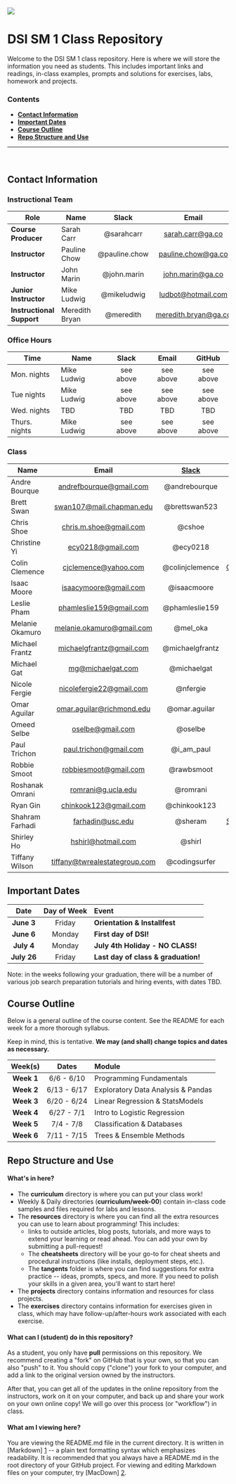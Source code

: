 # ![](https://ga-dash.s3.amazonaws.com/production/assets/logo-9f88ae6c9c3871690e33280fcf557f33.png)
# DSI SM 1 Class Repository

Welcome to the DSI SM 1 class repository. Here is where
we will store the information you need as students. This includes important
links and readings, in-class examples, prompts and solutions for exercises,
labs, homework and projects.

<!--In order to submit your homework to this repo and share it with your
instructional team and classmates, please follow the
**[Homework Submission Process](homework_submission_process.md)**
*[note: this document has not been uploaded yet]*. -->

### Contents

- [**Contact Information**](#contact-information)
- [**Important Dates**](#important-dates)
- [**Course Outline**](#course-outline)
- [**Repo Structure and Use**](#repo-structure-and-use)

---

<br>

## Contact Information

### Instructional Team

| Role                      | Name               | Slack               | Email                    | GitHub                 |
|---------------------------|--------------------|:-------------------:|:------------------------:|:----------------------:|
| **Course Producer**       | Sarah Carr         | @sarahcarr          | sarah.carr@ga.co         | [sarahcarr][sarahcarr] |
| **Instructor**            | Pauline Chow       | @pauline.chow       | pauline.chow@ga.co       | [pauline][pauline]     |
| **Instructor**            | John Marin         | @john.marin         | john.marin@ga.co         | [j-a-marin][j-a-marin] |
| **Junior Instructor**     | Mike Ludwig        | @mikeludwig         | ludbot@hotmail.com       | [mikeludwig][mikeludwig] |
| **Instructional Support** | Meredith Bryan     | @meredith           | meredith.bryan@ga.co     | [mer8][mer8]           |

[sarahcarr]: https://github.com/SarahCarr
[pauline]:   https://github.com/powchow
[j-a-marin]: https://github.com/j-a-marin
[mikeludwig]: https://github.com/mikeludwig
[mer8]:      https://github.com/mer8  

### Office Hours

| Time           | Name            | Slack      | Email                   | GitHub                                        |
|----------------|-----------------|:----------:|:-----------------------:|:---------------------------------------------:|
| Mon. nights    | Mike Ludwig     | see above  | see above               | see above                                     |
| Tue  nights    | Mike Ludwig     | see above  | see above               | see above                                     |
| Wed. nights    | TBD             | TBD        | TBD                     | TBD                                           |
| Thurs. nights  | Mike Ludwig     | see above  | see above               | see above                                     | 



### Class

| Name                 | Email                          | [Slack](https://ga-students.slack.com) | GitHub             |
|----------------------|:------------------------------:|:-----------------:|:---------------------------------------:|
| Andre Bourque	       | andrefbourque@gmail.com        | @andrebourque     | [andrebourque](https://github.com/andrebourque)
| Brett	Swan	         | swan107@mail.chapman.edu       | @brettswan523     | [brettswan](https://github.com/brettswan)
| Chris	Shoe	         | chris.m.shoe@gmail.com         | @cshoe            | [Mithers](https://github.com/Mithers)
| Christine	Yi	       | ecy0218@gmail.com              | @ecy0218          | [christineyi](https://github.com/christineyi)
| Colin	Clemence	     | cjclemence@yahoo.com           | @colinjclemence   | [ColinJClemence](https://github.com/ColinJClemence)
| Isaac	Moore	         | isaacymoore@gmail.com          | @isaacmoore       | [isaacmoore](https://github.com/isaacmoore)
| Leslie Pham          | phamleslie159@gmail.com        | @phamleslie159    | [phamleslie159](https://github.com/phamleslie159)
| Melanie Okamuro      | melanie.okamuro@gmail.com      | @mel_oka          | [mel-oka](https://github.com/mel-oka)
| Michael	Frantz       | michaelgfrantz@gmail.com       | @michaelgfrantz   | [mgfrantz](https://github.com/mgfrantz)
| Michael	Gat          | mg@michaelgat.com              | @michaelgat       | [michaelgat](https://github.com/michaelgat)
| Nicole Fergie        | nicolefergie22@gmail.com       | @nfergie          | [nfergie](https://github.com/nfergie)
| Omar Aguilar         | omar.aguilar@richmond.edu      | @omar.aguilar     | [OmarAguilar](https://github.com/OmarAguilar)
| Omeed	Selbe          | oselbe@gmail.com               | @oselbe           | [oselbe](https://github.com/oselbe)
| Paul Trichon         | paul.trichon@gmail.com         | @i_am_paul        | [ophiuchus44](https://github.com/ophiuchus44)
| Robbie Smoot         | robbiesmoot@gmail.com          | @rawbsmoot        | [rawbsmoot](https://github.com/rawbsmoot)
| Roshanak Omrani      | romrani@g.ucla.edu             | @romrani          | [romrani](https://github.com/romrani)			
| Ryan	Gin            | chinkook123@gmail.com          | @chinkook123      | [chinkook123](https://github.com/chinkook123)
| Shahram Farhadi      | farhadin@usc.edu               | @sheram           | [ShahramFarhadi](https://github.com/ShahramFarhadi)
| Shirley	Ho           | hshirl@hotmail.com             | @shirl            | [hshirl](https://github.com/hshirl)			
| Tiffany	Wilson       | tiffany@twrealestategroup.com  | @codingsurfer     | [CodingSurfer](https://github.com/CodingSurfer)


## Important Dates

| Date             | Day of Week | Event |
|:----------------:|:-----------:|:------|
| **June 3**       | Friday      | **Orientation & Installfest**       |
| **June 6**       | Monday      | **First day of DSI!**               |
| **July 4**       | Monday      | **July 4th Holiday - NO CLASS!**    |
| **July 26**      | Friday      | **Last day of class & graduation!** |


Note: in the weeks following your graduation, there will be a number of various
job search preparation tutorials and hiring events, with dates TBD.

## Course Outline

Below is a general outline of the course content. See the README for each week for a more thorough syllabus.

Keep in mind, this is tentative. **We may (and shall) change topics and dates as necessary.**

| Week(s)     | Dates         | Module                         |
|:-----------:|:-------------:|:-------------------------------|
| **Week 1**  | 6/6 - 6/10     | Programming Fundamentals         |
| **Week 2**  | 6/13 - 6/17    | Exploratory Data Analysis & Pandas   |
| **Week 3**  | 6/20 - 6/24    | Linear Regression & StatsModels   |
| **Week 4**  | 6/27 - 7/1    | Intro to Logistic Regression   |
| **Week 5**  | 7/4 - 7/8   | Classification & Databases   |
| **Week 6**  | 7/11 - 7/15   | Trees & Ensemble Methods   |



## Repo Structure and Use

#### What's in here?

- The **curriculum** directory is where you can put your class work!
- Weekly & Daily directories (**curriculum/week-00**) contain in-class code samples and
  files required for labs and lessons.
- The **resources** directory is where you can find all the extra resources you
  can use to learn about programming! This includes:
  - links to outside articles, blog posts, tutorials, and more ways to extend
    your learning or read ahead. You can add your own by submitting a pull-request!
  - The **cheatsheets** directory will be your go-to for cheat sheets and
    procedural instructions (like installs, deployment steps, etc.).
  - The **tangents** folder is where you can find suggestions for extra
    practice -- ideas, prompts, specs, and more. If you need to polish your
    skills in a given area, you'll want to start here!
- The **projects** directory contains information and resources for class
  projects.
- The **exercises** directory contains information for exercises given in class, which
  may have follow-up/after-hours work associated with each exercise. 

#### What can I (student) do in this repository?

As a student, you only have **pull** permissions on this repository. We recommend
creating a "fork" on GitHub that is your own, so that you can also "push" to it.
You should copy ("clone") your fork to your computer, and add a link to the
original version owned by the instructors.

After that, you can get all of the updates in the online repository from the
instructors, work on it on your computer, and back up and share your work on
your own online copy! We will go over this process (or "workflow") in class.

#### What am I viewing here?

You are viewing the README.md file in the current directory. It is written in
[Markdown] [1] -- a plain text formatting syntax which emphasizes readability.
It is recommended that you always have a README.md in the root directory of
your GitHub project. For viewing and editing Markdown files on your
computer, try [MacDown] [2].

[1]: http://daringfireball.net/projects/markdown/    "Markdown"
[2]: http://macdown.uranusjr.com/                    "MacDown"
